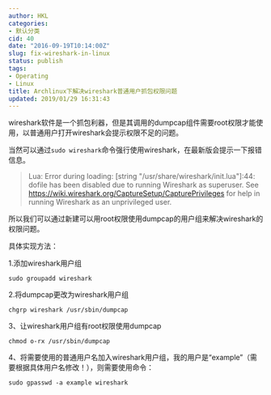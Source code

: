 ```yaml
---
author: HKL
categories:
- 默认分类
cid: 40
date: "2016-09-19T10:14:00Z"
slug: fix-wireshark-in-linux
status: publish
tags:
- Operating
- Linux
title: Archlinux下解决wireshark普通用户抓包权限问题
updated: 2019/01/29 16:31:43
---
```



wireshark软件是一个抓包利器，但是其调用的dumpcap组件需要root权限才能使用，以普通用户打开wireshark会提示权限不足的问题。

当然可以通过`sudo wireshark`命令强行使用wireshark，在最新版会提示一下报错信息。

> Lua: Error during loading:  [string
> "/usr/share/wireshark/init.lua"]:44: dofile has been disabled due to
> running Wireshark as superuser. See
> https://wiki.wireshark.org/CaptureSetup/CapturePrivileges for help in
> running Wireshark as an unprivileged user.

所以我们可以通过新建可以用root权限使用dumpcap的用户组来解决wireshark的权限问题。

具体实现方法：

1.添加wireshark用户组

`sudo groupadd wireshark`

2.将dumpcap更改为wireshark用户组

`chgrp wireshark /usr/sbin/dumpcap`

3、让wireshark用户组有root权限使用dumpcap 

`chmod o-rx /usr/sbin/dumpcap`

4、将需要使用的普通用户名加入wireshark用户组，我的用户是“example”（需要根据具体用户名修改！），则需要使用命令：

`sudo gpasswd -a example wireshark`